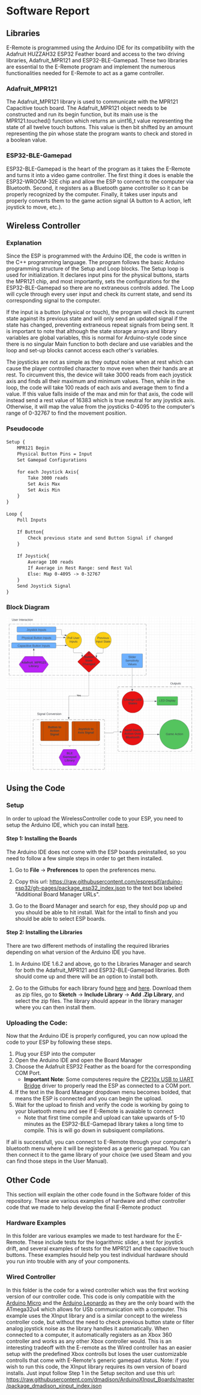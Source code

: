 # Software Report

## Libraries

E-Remote is programmed using the Arduino IDE for its compatibility with the Adafruit HUZZAH32 ESP32 Feather board and access to the two driving libraries, Adafruit_MPR121 and ESP32-BLE-Gamepad. These two libraries are essential to the E-Remote program and implement the numerous functionalities needed for E-Remote to act as a game controller.

### Adafruit_MPR121
The Adafruit_MPR121 library is used to communicate with the MPR121 Capacitive touch board. The Adafruit_MPR121 object needs to be constructed and run its begin function, but its main use is the MPR121.touched() function which returns an uint16_t value representing the state of all twelve touch buttons. This value is then bit shifted by an amount representing the pin whose state the program wants to check and stored in a boolean value.

### ESP32-BLE-Gamepad
ESP32-BLE-Gamepad is the heart of the program as it takes the E-Remote and turns it into a video game controller. The first thing it does is enable the  ESP32-WROOM-32E chip and allow the ESP to connect to the computer via Bluetooth. Second, it registers as a Bluetooth game controller so it can be properly recognized by the computer. Finally, it takes user inputs and properly converts them to the game action signal (A button to A action, left joystick to move, etc.). 

## Wireless Controller

### Explanation
Since the ESP is programmed with the Arduino IDE, the code is written in the C++ programming language. 
The program follows the basic Arduino programming structure of the Setup and Loop blocks. 
The Setup loop is used for initialization. It declares input pins for the physical buttons, starts the MPR121 chip, and most importantly, sets the configurations for the ESP32-BLE-Gamepad so there are no extraneous controls added.
The Loop will cycle through every user input and check its current state, and send its corresponding signal to the computer. 

If the input is a button (physical or touch), the program will check its current state against its previous state and will only send an updated signal if the state has changed, preventing extraneous repeat signals from being sent. 
It is important to note that although the state storage arrays and library variables are global variables, this is normal for Arduino-style code since there is no singular Main function to both declare and use variables and the loop and set-up blocks cannot access each other's variables. 

The joysticks are not as simple as they output noise when at rest which can cause the player controlled character to move even when their hands are at rest. 
To circumvent this, the device will take 3000 reads from each joystick axis and finds all their maximum and minimum values. Then, while in the loop, the code will take 100 reads of each axis and average them to find a value. 
If this value falls inside of the max and min for that axis, the code will instead send a rest value of 16383 which is true neutral for any joystick axis. 
Otherwise, it will map the value from the joysticks 0-4095 to the computer's range of 0-32767 to find the movement position.

### Pseudocode

```
Setup {
    MPR121 Begin
    Physical Button Pins = Input
    Set Gamepad Configurations

    for each Joystick Axis{
        Take 3000 reads
        Set Axis Max
        Set Axis Min
    }
}

Loop {
    Poll Inputs

    If Button{
        Check previous state and send Button Signal if changed
    }
	
    If Joystick{
        Average 100 reads
        If Average in Rest Range: send Rest Val
        Else: Map 0-4095 -> 0-32767
    }
    Send Joystick Signal
}
```

### Block Diagram

<img src="SoftwareFlowchart.jpg">

## Using the Code
### Setup
In order to upload the WirelessController code to your ESP, you need to setup the Arduino IDE, which you can install [here](https://www.arduino.cc/en/software).

#### Step 1: Installing the Boards
The Arduino IDE does not come with the ESP boards preinstalled, so you need to follow a few simple steps in order to get them installed. 

1. Go to **File** -> **Preferences** to open the preferences menu. 

2. Copy this url: https://raw.githubusercontent.com/espressif/arduino-esp32/gh-pages/package_esp32_index.json to the text box labeled "Additional Board Manager URLs". 

3. Go to the Board Manager and search for esp, they should pop up and you should be able to hit install. Wait for the intall to finsh and you should be able to select ESP boards.

#### Step 2: Installing the Libraries
There are two different methods of installing the required libraries depending on what version of the Arduino IDE you have. 

1. In Arduino IDE 1.6.2 and above, go to the Libraries Manager and search for both the Adafruit_MPR121 and ESP32-BLE-Gamepad libraries. Both should come up and there will be an option to install both.

2. Go to the Githubs for each library found [here](*https://github.com/adafruit/Adafruit_MPR121) and [here](https://github.com/lemmingDev/ESP32-BLE-Gamepad). Download them as zip files, go to **Sketch** -> **Include Library** -> **Add .Zip Library**, and select the zip files. The library should appear in the library manager where you can then install them.

### Uploading the Code:
Now that the Arduino IDE is properly configured, you can now upload the code to your ESP by following these steps.
1. Plug your ESP into the computer 
2. Open the Arduino IDE and open the Board Manager
3. Choose the Adafruit ESP32 Feather as the board for the corresponding COM Port.
    * **Important Note**: Some computeres require the [CP210x USB to UART Bridge](https://www.silabs.com/developers/usb-to-uart-bridge-vcp-drivers?tab=downloads) driver to properly read the ESP as connected to a COM port.
4. If the text in the Board Manager dropdown menu becomes bolded, that means the ESP is connected and you can begin the upload.
5. Wait for the upload to finish and verify the code is working by going to your bluetooth menu and see if E-Remote is avaiable to connect
    * Note that first time compile and upload can take upwards of 5-10 minutes as the ESP32-BLE-Gamepad library takes a long time to compile. This is will go down in subsiquent compilations.

If all is successfull, you can connect to E-Remote through your computer's bluetooth menu where it will be registered as a generic gamepad. You can then connect it to the game library of your choice (we used Steam and you can find those steps in the User Manual).

## Other Code
This section will explain the other code found in the Software folder of this repository. These are various examples of hardware and other controller code that we made to help develop the final E-Remote product
### Hardware Examples
In this folder are various examples we made to test hardware for the E-Remote. These include tests for the logarithmic slider, a test for joystick drift, and several examples of tests for the MPR121 and the capacitive touch buttons. These examples hsould help you test individual hardware should you run into trouble with any of your components.
### Wired Controller
In this folder is the code for a wired controller which was the first working version of our controller code. This code is only compatible with the [Arduino Micro](https://store.arduino.cc/products/arduino-micro) and the [Arduino Leonardo](https://store.arduino.cc/products/arduino-leonardo-with-headers?queryID=undefined) as they are the only board with the ATmega32u4 which allows for USb communication with a computer. This example uses the XInput library and is a similar concept to the wireless controller code, but without the need to check previous button state or filter analog joystick noise as the library handles it automatically. When connected to a computer, it automatically registers as an Xbox 360 controller and works as any other Xbox controller would. This is an interesting tradeoff with the E-remote as the Wired controller has an easier setup with the predefined Xbox controlls but loses the user customizable controlls that come with E-Remote's generic gamepad status. Note: if you wish to run this code, the XInput library requires its own version of board installs. Just input follow Step 1 in the Setup seciton and use this url: https://raw.githubusercontent.com/dmadison/ArduinoXInput_Boards/master/package_dmadison_xinput_index.json
